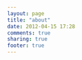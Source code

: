 ```yaml
---
layout: page
title: "about"
date: 2012-04-15 17:28
comments: true
sharing: true
footer: true
---
```

